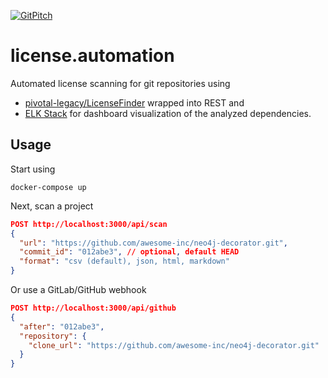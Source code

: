 [![GitPitch](https://gitpitch.com/assets/badge.svg)](https://gitpitch.com/mkoertgen/license.automation/master)

# license.automation

Automated license scanning for git repositories using

- [pivotal-legacy/LicenseFinder](https://github.com/pivotal-legacy/LicenseFinder) wrapped into REST and
- [ELK Stack](https://www.elastic.co/elk-stack) for dashboard visualization of the analyzed dependencies.

## Usage

Start using

```console
docker-compose up
```

Next, scan a project

```json
POST http://localhost:3000/api/scan
{
  "url": "https://github.com/awesome-inc/neo4j-decorator.git",
  "commit_id": "012abe3", // optional, default HEAD
  "format": "csv (default), json, html, markdown"
}
```

Or use a GitLab/GitHub webhook

```json
POST http://localhost:3000/api/github
{
  "after": "012abe3",
  "repository": {
    "clone_url": "https://github.com/awesome-inc/neo4j-decorator.git"
  }
}
```
